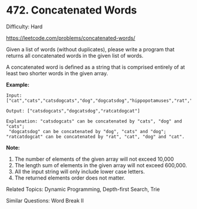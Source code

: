 # 472. Concatenated Words

Difficulty: Hard

https://leetcode.com/problems/concatenated-words/

Given a list of words (without duplicates), please write a program that returns all concatenated words in the given list of words.

A concatenated word is defined as a string that is comprised entirely of at least two shorter words in the given array.

**Example:**
```
Input: ["cat","cats","catsdogcats","dog","dogcatsdog","hippopotamuses","rat","ratcatdogcat"]

Output: ["catsdogcats","dogcatsdog","ratcatdogcat"]

Explanation: "catsdogcats" can be concatenated by "cats", "dog" and "cats"; 
 "dogcatsdog" can be concatenated by "dog", "cats" and "dog"; 
"ratcatdogcat" can be concatenated by "rat", "cat", "dog" and "cat".
```

**Note:**
1. The number of elements of the given array will not exceed 10,000
2. The length sum of elements in the given array will not exceed 600,000.
3. All the input string will only include lower case letters.
4. The returned elements order does not matter.

Related Topics: Dynamic Programming, Depth-first Search, Trie

Similar Questions: Word Break II
